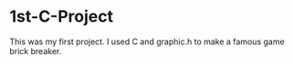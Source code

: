 # 1st-C-Project

This was my first project.
I used C and graphic.h to make a famous game brick breaker.
